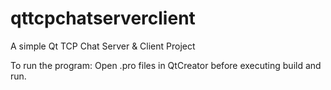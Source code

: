 # qttcpchatserverclient
A simple Qt TCP Chat Server &amp; Client Project


To run the program:
Open .pro files in QtCreator before executing build and run.
